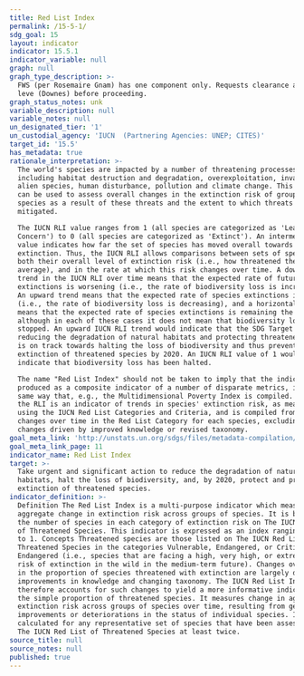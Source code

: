 ```yaml
---
title: Red List Index
permalink: /15-5-1/
sdg_goal: 15
layout: indicator
indicator: 15.5.1
indicator_variable: null
graph: null
graph_type_description: >-
  FWS (per Rosemaire Gnam) has one component only. Requests clearance at chief
  leve (Downes) before proceeding.
graph_status_notes: unk
variable_description: null
variable_notes: null
un_designated_tier: '1'
un_custodial_agency: 'IUCN  (Partnering Agencies: UNEP; CITES)'
target_id: '15.5'
has_metadata: true
rationale_interpretation: >-
  The world's species are impacted by a number of threatening processes,
  including habitat destruction and degradation, overexploitation, invasive
  alien species, human disturbance, pollution and climate change. This indicator
  can be used to assess overall changes in the extinction risk of groups of
  species as a result of these threats and the extent to which threats are being
  mitigated. 

  The IUCN RLI value ranges from 1 (all species are categorized as 'Least
  Concern') to 0 (all species are categorized as 'Extinct'). An intermediate
  value indicates how far the set of species has moved overall towards
  extinction. Thus, the IUCN RLI allows comparisons between sets of species in
  both their overall level of extinction risk (i.e., how threatened they are on
  average), and in the rate at which this risk changes over time. A downward
  trend in the IUCN RLI over time means that the expected rate of future species
  extinctions is worsening (i.e., the rate of biodiversity loss is increasing).
  An upward trend means that the expected rate of species extinctions is abating
  (i.e., the rate of biodiversity loss is decreasing), and a horizontal line
  means that the expected rate of species extinctions is remaining the same,
  although in each of these cases it does not mean that biodiversity loss has
  stopped. An upward IUCN RLI trend would indicate that the SDG Target 15.5 of
  reducing the degradation of natural habitats and protecting threatened species
  is on track towards halting the loss of biodiversity and thus preventing the
  extinction of threatened species by 2020. An IUCN RLI value of 1 would
  indicate that biodiversity loss has been halted. 

  The name "Red List Index" should not be taken to imply that the indicator is
  produced as a composite indicator of a number of disparate metrics, in the
  same way that, e.g., the Multidimensional Poverty Index is compiled. Rather,
  the RLI is an indicator of trends in species' extinction risk, as measured
  using the IUCN Red List Categories and Criteria, and is compiled from data on
  changes over time in the Red List Category for each species, excluding any
  changes driven by improved knowledge or revised taxonomy.
goal_meta_link: 'http://unstats.un.org/sdgs/files/metadata-compilation/Metadata-Goal-15.pdf'
goal_meta_link_page: 11
indicator_name: Red List Index
target: >-
  Take urgent and significant action to reduce the degradation of natural
  habitats, halt the loss of biodiversity, and, by 2020, protect and prevent the
  extinction of threatened species.
indicator_definition: >-
  Definition The Red List Index is a multi-purpose indicator which measures the
  aggregate change in extinction risk across groups of species. It is based on
  the number of species in each category of extinction risk on The IUCN Red List
  of Threatened Species. This indicator is expressed as an index ranging from 0
  to 1. Concepts Threatened species are those listed on The IUCN Red List of
  Threatened Species in the categories Vulnerable, Endangered, or Critically
  Endangered (i.e., species that are facing a high, very high, or extremely high
  risk of extinction in the wild in the medium-term future). Changes over time
  in the proportion of species threatened with extinction are largely driven by
  improvements in knowledge and changing taxonomy. The IUCN Red List Index (RLI)
  therefore accounts for such changes to yield a more informative indicator than
  the simple proportion of threatened species. It measures change in aggregate
  extinction risk across groups of species over time, resulting from genuine
  improvements or deteriorations in the status of individual species. It can be
  calculated for any representative set of species that have been assessed for
  The IUCN Red List of Threatened Species at least twice.
source_title: null
source_notes: null
published: true
---
```

